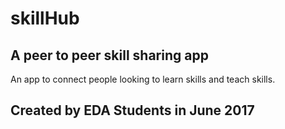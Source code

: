# skillHub

## A peer to peer skill sharing app

An app to connect people looking to learn skills and teach skills.

## Created by EDA Students in June 2017
